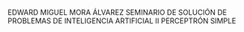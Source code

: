 EDWARD MIGUEL MORA ÁLVAREZ 
SEMINARIO DE SOLUCIÓN DE PROBLEMAS DE INTELIGENCIA ARTIFICIAL II 
PERCEPTRÓN SIMPLE 
